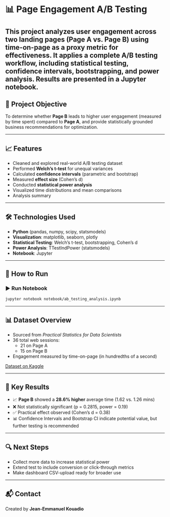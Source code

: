 # 📊 Page Engagement A/B Testing

This project analyzes user engagement across two landing pages (Page A vs. Page B) using time-on-page as a **proxy metric** for effectiveness. It applies a complete A/B testing workflow, including statistical testing, confidence intervals, bootstrapping, and power analysis. Results are presented in a Jupyter notebook.
---

## 🧪 Project Objective

To determine whether **Page B** leads to higher user engagement (measured by time spent) compared to **Page A**, and provide statistically grounded business recommendations for optimization.

---

## 📈 Features

- Cleaned and explored real-world A/B testing dataset
- Performed **Welch’s t-test** for unequal variances
- Calculated **confidence intervals** (parametric and bootstrap)
- Measured **effect size** (Cohen’s d)
- Conducted **statistical power analysis**
- Visualized time distributions and mean comparisons
- Analysis summary

---

## 🛠 Technologies Used

- **Python** (pandas, numpy, scipy, statsmodels)
- **Visualization**: matplotlib, seaborn, plotly
- **Statistical Testing**: Welch’s t-test, bootstrapping, Cohen’s d
- **Power Analysis**: TTestIndPower (statsmodels)
- **Notebook**: Jupyter

---

## 🚀 How to Run

### ▶ Run Notebook
```bash
jupyter notebook notebook/ab_testing_analysis.ipynb
```

---

## 📊 Dataset Overview

- Sourced from *Practical Statistics for Data Scientists*
- 36 total web sessions:
  - 21 on Page A
  - 15 on Page B
- Engagement measured by time-on-page (in hundredths of a second)

[Dataset on Kaggle](https://www.kaggle.com/datasets/feeldidaxie/landing-page-ab-testing-dataset)

---

## 📌 Key Results

- 📈 **Page B** showed a **28.6% higher** average time (1.62 vs. 1.26 mins)
- ❌ Not statistically significant (p = 0.2815, power = 0.19)
- ✅ Practical effect observed (Cohen’s d = 0.38)
- 📊 Confidence Intervals and Bootstrap CI indicate potential value, but further testing is recommended

---

## 🔍 Next Steps

- Collect more data to increase statistical power
- Extend test to include conversion or click-through metrics
- Make dashboard CSV-upload ready for broader use

---

## 📬 Contact

Created by **Jean-Emmanuel Kouadio**  
